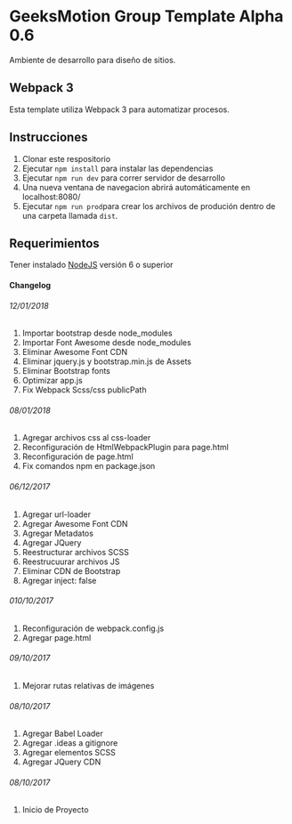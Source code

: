 # GeeksMotion Group Template Alpha 0.6
Ambiente de desarrollo para diseño de sitios.

## Webpack 3
Esta template utiliza Webpack 3 para automatizar procesos.

## Instrucciones

1. Clonar este respositorio
2. Ejecutar `npm install` para instalar las dependencias
3. Ejecutar `npm run dev` para correr servidor de desarrollo
4. Una nueva ventana de navegacion abrirá automáticamente en localhost:8080/
5. Ejecutar `npm run prod`para crear los archivos de produción dentro de una carpeta llamada `dist`.

## Requerimientos

Tener instalado [NodeJS](https://nodejs.org/es/) versión 6 o superior

#### Changelog

###### 12/01/2018
1. Importar bootstrap desde node_modules
2. Importar Font Awesome desde node_modules
3. Eliminar Awesome Font CDN
4. Eliminar jquery.js y bootstrap.min.js de Assets
5. Eliminar Bootstrap fonts
6. Optimizar app.js
7. Fix Webpack Scss/css publicPath

###### 08/01/2018
1. Agregar archivos css al css-loader
2. Reconfiguración de HtmlWebpackPlugin para page.html
3. Reconfiguración de page.html
4. Fix comandos npm en package.json

###### 06/12/2017
1. Agregar url-loader
2. Agregar Awesome Font CDN
3. Agregar Metadatos
4. Agregar JQuery
5. Reestructurar archivos SCSS
6. Reestrucuurar archivos JS
7. Eliminar CDN de Bootstrap
8. Agregar inject: false


###### 010/10/2017
1. Reconfiguración de webpack.config.js
2. Agregar page.html

###### 09/10/2017
1. Mejorar rutas relativas de imágenes

###### 08/10/2017
1. Agregar Babel Loader
2. Agregar .ideas a gitignore
3. Agregar elementos SCSS
4. Agregar JQuery CDN
###### 08/10/2017
1. Inicio de Proyecto